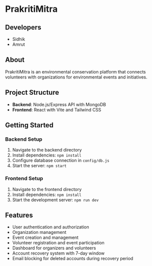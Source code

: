 # PrakritiMitra

## Developers
- Sidhik
- Amrut

## About
PrakritiMitra is an environmental conservation platform that connects volunteers with organizations for environmental events and initiatives.

## Project Structure
- **Backend**: Node.js/Express API with MongoDB
- **Frontend**: React with Vite and Tailwind CSS

## Getting Started

### Backend Setup
1. Navigate to the backend directory
2. Install dependencies: `npm install`
3. Configure database connection in `config/db.js`
4. Start the server: `npm start`

### Frontend Setup
1. Navigate to the frontend directory
2. Install dependencies: `npm install`
3. Start the development server: `npm run dev`

## Features
- User authentication and authorization
- Organization management
- Event creation and management
- Volunteer registration and event participation
- Dashboard for organizers and volunteers
- Account recovery system with 7-day window
- Email blocking for deleted accounts during recovery period